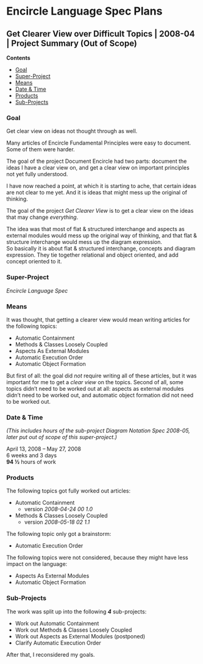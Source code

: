 ﻿Encircle Language Spec Plans
============================

Get Clearer View over Difficult Topics | 2008-04 | Project Summary (Out of Scope)
---------------------------------------------------------------------------------

__Contents__

- [Goal](#goal)
- [Super-Project](#super-project)
- [Means](#means)
- [Date & Time](#date--time)
- [Products](#products)
- [Sub-Projects](#sub-projects)

### Goal

Get clear view on ideas not thought through as well.

Many articles of Encircle Fundamental Principles were easy to document.  
Some of them were harder.

The goal of the project Document Encircle had two parts: document the ideas I have a clear view on, and get a clear view on important principles not yet fully understood.

I have now reached a point, at which it is starting to ache, that certain ideas are not clear to me yet. And it is ideas that might mess up the original of thinking.

The goal of the project *Get Clearer View* is to get a clear view on the ideas that may change *everything*.

The idea was that most of flat & structured interchange and aspects as external modules would mess up the original way of thinking, and that flat & structure interchange would mess up the diagram expression.  
So basically it is about flat & structured interchange, concepts and diagram expression. They tie together relational and object oriented, and add concept oriented to it.

### Super-Project

*Encircle Language Spec*

### Means

It was thought, that getting a clearer view would mean writing articles for the following topics:

- Automatic Containment
- Methods & Classes Loosely Coupled
- Aspects As External Modules
- Automatic Execution Order
- Automatic Object Formation

But first of all: the goal did *not* require writing all of these articles, but it was important for me to get a *clear view* on the topics. Second of all, some topics didn’t need to be worked out at all: aspects as external modules didn’t need to be worked out, and automatic object formation did not need to be worked out.

### Date & Time

*(This includes hours of the sub-project Diagram Notation Spec 2008-05, later put out of scope of this super-project.)*

April 13, 2008 – May 27, 2008  
6 weeks and 3 days  
__94 ½__ hours of work

### Products

The following topics got fully worked out articles:

- Automatic Containment
    - version  *2008-04-24 00  1.0*
- Methods & Classes Loosely Coupled
    - version  *2008-05-18 02  1.1*

The following topic only got a brainstorm:

- Automatic Execution Order

The following topics were not considered, because they might have less impact on the language:

- Aspects As External Modules
- Automatic Object Formation

### Sub-Projects

The work was split up into the following __*4*__  sub-projects:

- Work out Automatic Containment
- Work out Methods & Classes Loosely Coupled
- Work out Aspects as External Modules (postponed)
- Clarify Automatic Execution Order

After that, I reconsidered my goals.